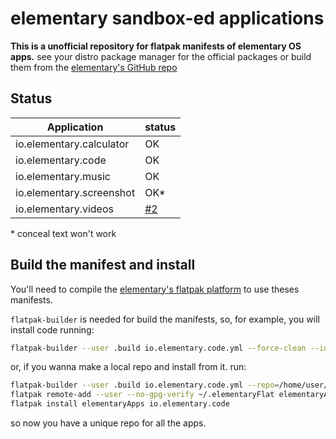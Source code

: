 # elementary sandbox-ed applications

**This is a unofficial repository for flatpak manifests of elementary OS apps.** see your distro package manager for the official packages or build them from the [elementary's GitHub repo](https://github.com/elementary)

## Status

| Application | status |
| --- | --- |
| io.elementary.calculator | OK |
| io.elementary.code | OK |
| io.elementary.music | OK |
| io.elementary.screenshot | OK* |
| io.elementary.videos | [#2](https://github.com/marukesu/flatpak-elementary-apps/issues/2) |

\* conceal text won't work
## Build the manifest and install
You'll need to compile the [elementary's flatpak platform](https://github.com/elementary/flatpak-platform) to use theses manifests.

`flatpak-builder` is needed for build the manifests, so, for example, you will install code running: 

```bash
flatpak-builder --user .build io.elementary.code.yml --force-clean --install
```

or, if you wanna make a local repo and install from it. run:

```bash
flatpak-builder --user .build io.elementary.code.yml --repo=/home/user/.elementaryFlat
flatpak remote-add --user --no-gpg-verify ~/.elementaryFlat elementaryApps
flatpak install elementaryApps io.elementary.code
```
so now you have a unique repo for all the apps.
